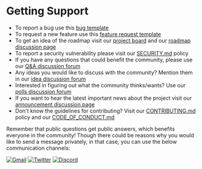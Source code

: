 # Getting Support

- To report a bug use this [bug template](https://github.com/Axedyson/syncbase/issues/new?assignees=&labels=bug&template=bug_report.md&title=)
- To request a new feature use this [feature request template](https://github.com/Axedyson/syncbase/issues/new?assignees=&labels=enhancement&template=feature_request.md&title=)
- To get an idea of the roadmap visit our [project board](https://github.com/users/Axedyson/projects/1) and our [roadmap discussion page](https://github.com/Axedyson/syncbase/discussions/14)
- To report a security vulnerability please visit our [SECURITY.md](SECURITY.md) policy
- If you have any questions that could benefit the community, please use our [Q&A discussion forum](https://github.com/Axedyson/syncbase/discussions/categories/q-a)
- Any ideas you would like to discuss with the community? Mention them in our [idea discussion forum](https://github.com/Axedyson/syncbase/discussions/categories/ideas)
- Interested in figuring out what the community thinks/wants? Use our [polls discussion forum](https://github.com/Axedyson/syncbase/discussions/categories/polls)
- If you want to hear the latest important news about the project visit our [announcement discussion page](https://github.com/Axedyson/syncbase/discussions/categories/announcements)
- Don't know the guidelines for contributing? Visit our [CONTRIBUTING.md](CONTRIBUTING.md) policy and our [CODE_OF_CONDUCT.md](CODE_OF_CONDUCT.md)

Remember that public questions get public answers, which benefits everyone in the community! Though there could be reasons why you would like to send a message privately, in that case, you can use the below communication channels:

[![Gmail](https://img.shields.io/badge/Gmail-D14836?style=for-the-badge&logo=gmail&logoColor=white)](andersalting@gmail.com)
[![Twitter](https://img.shields.io/badge/Twitter-1DA1F2?style=for-the-badge&logo=twitter&logoColor=white)](https://twitter.com/axedyson)
[![Discord](https://dcbadge.vercel.app/api/shield/277200178325487616)](https://discord.com/users/277200178325487616)
